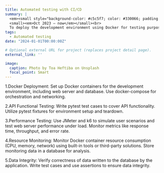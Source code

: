 ```yaml
---
title: Automated testing with CI/CD
summary: |
  <em><small style="background-color: #c5c5f7; color: #330066; padding: 5px;">python/pytest/docker/git/AWS lambda/AWS dynmodb/cloudflare</small></em><br>
  <small><em>Oct 2023 – now</em></small><br>
  To deploy the development environment using Docker for testing purposes and complete the end-to-end (E2E) automated testing process with pytest, including API functional testing, as well as performance testing of the web server using JMeter and k6.
tags:
  - Automated testing
date: "2024-01-01T00:00:00Z"

# Optional external URL for project (replaces project detail page).
external_link: ''

image:
  caption: Photo by Toa Heftiba on Unsplash
  focal_point: Smart
---
```

1.Docker Deployment:
Set up Docker containers for the development environment, including web server and database.
Use docker-compose for orchestration and networking.

2.API Functional Testing:
Write pytest test cases to cover API functionality.
Utilize pytest fixtures for environment setup and teardown.

3.Performance Testing:
Use JMeter and k6 to simulate user scenarios and test web server performance under load.
Monitor metrics like response time, throughput, and error rate.

4.Resource Monitoring:
Monitor Docker container resource consumption (CPU, memory, network) using built-in tools or third-party solutions.
Store monitoring data in a database for analysis.

5.Data Integrity:
Verify correctness of data written to the database by the application.
Write test cases and use assertions to ensure data integrity.